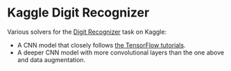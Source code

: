 # Kaggle Digit Recognizer

Various solvers for the
[Digit Recognizer](https://www.kaggle.com/c/digit-recognizer) task on Kaggle:

* A CNN model that closely follows
[the TensorFlow tutorials](https://www.tensorflow.org/tutorials/layers).
* A deeper CNN model with more convolutional layers than the one above and data
augmentation.
